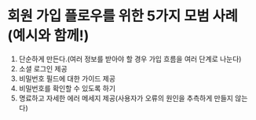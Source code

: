 # 회원 가입 플로우를 위한 5가지 모범 사례(예시와 함께!)
1. 단순하게 만든다.(여러 정보를 받아야 할 경우 가입 흐름을 여러 단계로 나눈다)
2. 소셜 로그인 제공
3. 비밀번호 필드에 대한 가이드 제공
4. 비밀번호를 확인할 수 있도록 하기
5. 명료하고 자세한 에러 메세지 제공(사용자가 오류의 원인을 추측하게 만들지 않는다)
